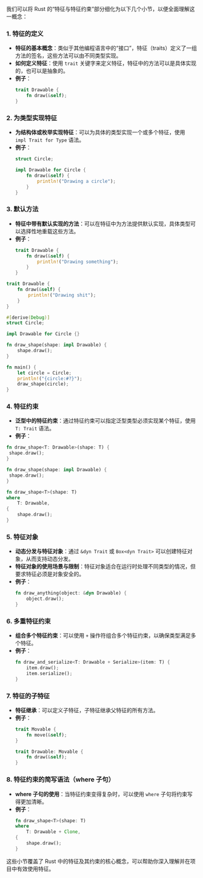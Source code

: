 我们可以将 Rust 的“特征与特征约束”部分细化为以下几个小节，以便全面理解这一概念：

### 1. **特征的定义**
   - **特征的基本概念**：类似于其他编程语言中的“接口”，特征（traits）定义了一组方法的签名，这些方法可以由不同类型实现。
   - **如何定义特征**：使用 `trait` 关键字来定义特征，特征中的方法可以是具体实现的，也可以是抽象的。
   - **例子**：
     ```rust
     trait Drawable {
         fn draw(&self);
     }
     ```

### 2. **为类型实现特征**
   - **为结构体或枚举实现特征**：可以为具体的类型实现一个或多个特征，使用 `impl Trait for Type` 语法。
   - **例子**：
     ```rust
     struct Circle;

     impl Drawable for Circle {
         fn draw(&self) {
             println!("Drawing a circle");
         }
     }
     ```

### 3. **默认方法**
   - **特征中带有默认实现的方法**：可以在特征中为方法提供默认实现，具体类型可以选择性地重载这些方法。
   - **例子**：
     ```rust
     trait Drawable {
         fn draw(&self) {
             println!("Drawing something");
         }
     }
     ```
```rust
trait Drawable {
    fn draw(&self) {
        println!("Drawing shit");
    }
}

#[derive(Debug)]
struct Circle;

impl Drawable for Circle {}

fn draw_shape(shape: impl Drawable) {
    shape.draw();
}

fn main() {
    let circle = Circle;
    println!("{circle:#?}");
    draw_shape(circle);
}
```

### 4. **特征约束**
   - **泛型中的特征约束**：通过特征约束可以指定泛型类型必须实现某个特征，使用 `T: Trait` 语法。
   - **例子**：
```rust
fn draw_shape<T: Drawable>(shape: T) {
 shape.draw();
}

fn draw_shape(shape: impl Drawable) {
 shape.draw();
}

fn draw_shape<T>(shape: T)
where
    T: Drawable,
{
    shape.draw();
}

```

### 5. **特征对象**
   - **动态分发与特征对象**：通过 `&dyn Trait` 或 `Box<dyn Trait>` 可以创建特征对象，从而支持动态分发。
   - **特征对象的使用场景与限制**：特征对象适合在运行时处理不同类型的情况，但要求特征必须是对象安全的。
   - **例子**：
     ```rust
     fn draw_anything(object: &dyn Drawable) {
         object.draw();
     }
     ```

### 6. **多重特征约束**
   - **组合多个特征约束**：可以使用 `+` 操作符组合多个特征约束，以确保类型满足多个特征。
   - **例子**：
     ```rust
     fn draw_and_serialize<T: Drawable + Serialize>(item: T) {
         item.draw();
         item.serialize();
     }
     ```

### 7. **特征的子特征**
   - **特征继承**：可以定义子特征，子特征继承父特征的所有方法。
   - **例子**：
     ```rust
     trait Movable {
         fn move(&self);
     }

     trait Drawable: Movable {
         fn draw(&self);
     }
     ```

### 8. **特征约束的简写语法（where 子句）**
   - **where 子句的使用**：当特征约束变得复杂时，可以使用 `where` 子句将约束写得更加清晰。
   - **例子**：
     ```rust
     fn draw_shape<T>(shape: T)
     where
         T: Drawable + Clone,
     {
         shape.draw();
     }
     ```

这些小节覆盖了 Rust 中的特征及其约束的核心概念，可以帮助你深入理解并在项目中有效使用特征。